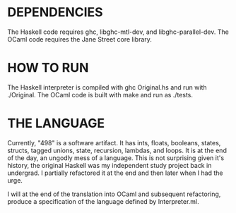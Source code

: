 # DEPENDENCIES  
The Haskell code requires ghc, libghc-mtl-dev, and libghc-parallel-dev.
  The OCaml code requires the Jane Street core library. 

# HOW TO RUN  
The Haskell interpreter is compiled with ghc Original.hs and run with ./Original.
The OCaml code is built with make and run as ./tests.

# THE LANGUAGE  
Currently, "498" is a software artifact. It has ints, floats, booleans, states,
 structs, tagged unions, state, recursion, lambdas, and loops. It is at the end
 of the day, an ungodly mess of a language. This is not surprising given
it's history, the original Haskell was my independent study project back in 
undergrad. I partially refactored it at the end and then later when I had the urge.  

I will at the end of the translation into OCaml and subsequent refactoring, produce
a specification of the language defined by Interpreter.ml.
